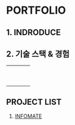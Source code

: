 # PORTFOLIO

## 1. INDRODUCE

## 2. 기술 스택 & 경험

<table>
   <tr>
      <td><img src="oracle.jpg" alt="" /></td>
      <td><img src="mysql.jpg" alt="" /></td>
      <td><img src="postgresql.jpg" alt="" /></td>
   </tr>
   <tr>
      <td><img src="mongodb.jpg" alt="" /></td>
      <td><img src="redis.jpg" alt="" /></td>
   </tr>
   <tr>
      <td><img src="java.jpg" alt="" /></td>
      <td><img src="python.jpg" alt="" /></td>
      <td><img src="js.jpg"  alt="" /></td>
      <td><img src="typescript.jpg" alt="" /></td>
   </tr>
   <tr>
      <td><img src="springboot.jpg" alt="" /></td>
      <td><img src="fastapi.jpg" alt="" /></td>
      <td><img src="mybatis.jpg" alt="" /></td>
      <td><img src="nodejs.jpg" alt="" /></td>
   </tr>
   <tr>
      <td><img src="html.jpg" alt="" /></td>
      <td><img src="css.jpg" alt="" /></td>
      <td><img src="jqeury.jpg" alt="" /></td>
      <td><img src="Thyemleaf.jpg" alt="" /></td>
   </tr>
   <tr>
      <td><img src="sequalize.jpg" alt="" /></td>
   </tr>
   <tr>
      <td><img src="nextJs.jpg" alt="" /></td>
      <td><img src="react.jpg" alt="" /></td>
      <td><img src="svetle.jpg" alt="" /></td>
      <td><img src="express.jpg" alt="" /></td>
   </tr>
   <tr>
      <td><img src="nginx.jpg" alt="" /></td>
      <td><img src="kafka.jpg" alt="" /></td>
      <td><img src="docker.jpg" alt="" /></td>
   </tr>
   <tr>
      <td><img src="intelij.jpg" alt="" /></td>
      <td><img src="vscode.jpg" alt="" /></td>
      <td><img src="figma.jpg" alt="" /></td>
      <td><img src="notion.jpg" alt="" /></td>
   </tr>
</table>

## PROJECT LIST
1. [INFOMATE](01INFOMATE.md)



